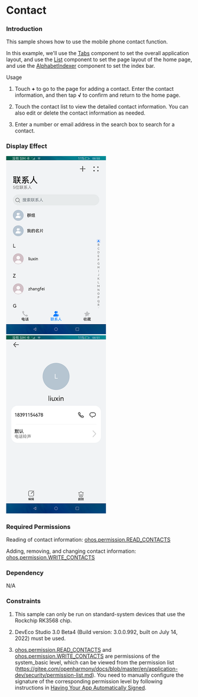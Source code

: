 # Contact

### Introduction

This sample shows how to use the mobile phone contact function.

In this example, we'll use the [Tabs](https://gitee.com/openharmony/docs/blob/master/en/application-dev/reference/arkui-ts/ts-container-tabs.md) component to set the overall application layout, and use the [List](https://gitee.com/openharmony/docs/blob/master/en/application-dev/reference/arkui-ts/ts-container-list.md) component to set the page layout of the home page, and use the [AlphabetIndexer](https://gitee.com/openharmony/docs/blob/master/en/application-dev/reference/arkui-ts/ts-container-alphabet-indexer.md) component to set the index bar.

Usage

1. Touch **+** to go to the page for adding a contact. Enter the contact information, and then tap **√** to confirm and return to the home page.

2. Touch the contact list to view the detailed contact information. You can also edit or delete the contact information as needed.

3. Enter a number or email address in the search box to search for a contact.

### Display Effect

![](screenshots/device/main.png) ![](screenshots/device/details.png)

### Required Permissions

Reading of contact information: [ohos.permission.READ_CONTACTS](https://gitee.com/openharmony/docs/blob/master/en/application-dev/security/permission-list.md)

Adding, removing, and changing contact information: [ohos.permission.WRITE_CONTACTS](https://gitee.com/openharmony/docs/blob/master/en/application-dev/security/permission-list.md)

### Dependency

N/A

### Constraints

1. This sample can only be run on standard-system devices that use the Rockchip RK3568 chip.

2. DevEco Studio 3.0 Beta4 (Build version: 3.0.0.992, built on July 14, 2022) must be used.

3. [ohos.permission.READ_CONTACTS](https://gitee.com/openharmony/docs/blob/master/en/application-dev/security/permission-list.md) and [ohos.permission.WRITE_CONTACTS](https://gitee.com/openharmony/docs/blob/master/en/application-dev/security/permission-list.md) are permissions of the system_basic level, which can be viewed from the permission list (https://gitee.com/openharmony/docs/blob/master/en/application-dev/security/permission-list.md). You need to manually configure the signature of the corresponding permission level by following instructions in [Having Your App Automatically Signed](https://developer.harmonyos.com/en/docs/documentation/doc-guides/ohos-auto-configuring-signature-information-0000001271659465).
